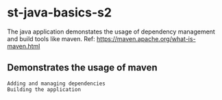 # st-java-basics-s2

The java application demonstates the usage of dependency management and build tools like maven.
Ref: https://maven.apache.org/what-is-maven.html
## Demonstrates the usage of maven
    Adding and managing dependencies
    Building the application
